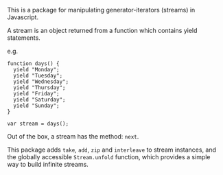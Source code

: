 This is a package for manipulating generator-iterators (streams) in Javascript.

A stream is an object returned from a function which contains yield statements.

e.g.

    function days() {
      yield "Monday";
      yield "Tuesday";
      yield "Wednesday";
      yield "Thursday";
      yield "Friday";
      yield "Saturday";
      yield "Sunday";
    }

    var stream = days();

Out of the box, a stream has the method: `next`.

This package adds `take`, `add`, `zip` and `interleave` to stream instances, and the globally accessible `Stream.unfold` function, which provides a simple way to build infinite streams.
